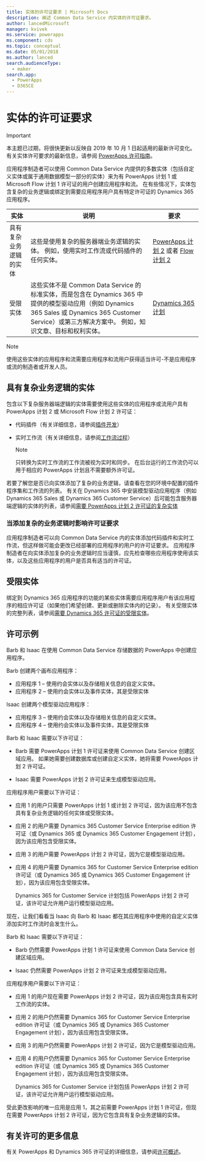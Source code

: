 ```yaml
---
title: 实体的许可证要求 | Microsoft Docs
description: 阐述 Common Data Service 内实体的许可证要求。
author: lancedMicrosoft
manager: kvivek
ms.service: powerapps
ms.component: cds
ms.topic: conceptual
ms.date: 05/01/2018
ms.author: lanced
search.audienceType:
  - maker
search.app:
  - PowerApps
  - D365CE
---
```


# <a name="license-requirements-for-entities"></a>实体的许可证要求

> [!IMPORTANT]
> 本主题已过期，将很快更新以反映自 2019 年 10 月 1 日起适用的最新许可变化。 有关实体许可要求的最新信息，请参阅 [PowerApps 许可指南](https://go.microsoft.com/fwlink/?linkid=2085130)。

应用程序制造者可以使用 Common Data Service 内提供的多数实体（包括自定义实体或属于通用数据模型一部分的实体）来为有 PowerApps 计划 1 或 Microsoft Flow 计划 1 许可证的用户创建应用程序和流。 在有些情况下，实体包含复杂的业务逻辑或绑定到需要应用程序用户具有特定许可证的 Dynamics 365 应用程序。 


|实体    |说明    |要求    |
|---------|---------|---------|
|具有复杂业务逻辑的实体   | 这些是使用复杂的服务器端业务逻辑的实体。 例如，使用实时工作流或代码插件的任何实体。       |  [PowerApps 计划 2](https://powerapps.microsoft.com/pricing/) 或者 [Flow 计划 2](https://flow.microsoft.com/pricing/)        |
|受限实体  |  这些实体不是 Common Data Service 的标准实体，而是包含在 Dynamics 365 中提供的模型驱动应用（例如 Dynamics 365 Sales 或 Dynamics 365 Customer Service）或第三方解决方案中。 例如，知识文章、目标和权利实体。     |  [Dynamics 365 计划](https://dynamics.microsoft.com/pricing/)      | 


> [!NOTE]
> 使用这些实体的应用程序和流需要应用程序和流用户获得适当许可-不是应用程序或流的制造者或开发人员。

## <a name="entities-with-complex-business-logic"></a>具有复杂业务逻辑的实体
包含以下复杂服务器端逻辑的实体需要使用这些实体的应用程序或流用户具有 PowerApps 计划 2 或 Microsoft Flow 计划 2 许可证：

* 代码插件（有关详细信息，请参阅[插件开发](/powerapps/developer/common-data-service/plug-ins)）
* 实时工作流（有关详细信息，请参阅[工作流过程](/flow/workflow-processes)）

    > [!NOTE]
    >  只转换为实时工作流的工作流被视为实时和同步。 在后台运行的工作流仍可以用于相应的 PowerApps 计划且不需要额外许可证。

若要了解您是否已向实体添加了复杂的业务逻辑，请查看在您的环境中配置的插件程序集和工作流的列表。 有关在 Dynamics 365 中安装模型驱动应用程序（例如 Dynamics 365 Sales 或 Dynamics 365 Customer Service）后可能包含服务器端逻辑的实体的列表，请参阅[需要 PowerApps 计划 2 许可证的复杂实体](data-platform-complex-entities.md)  

### <a name="impacting-license-requirements-when-adding-complex-business-logic"></a>当添加复杂的业务逻辑时影响许可证要求
应用程序制造者可以向 Common Data Service 内的实体添加代码插件和实时工作流，但这样做可能会更改已经部署的应用程序的用户的许可证要求。 应用程序制造者在向实体添加复杂的业务逻辑时应当谨慎，应先检查哪些应用程序使用该实体，以及这些应用程序的用户是否具有适当的许可证。

## <a name="restricted-entities"></a>受限实体
绑定到 Dynamics 365 应用程序的功能的某些实体需要应用程序用户有该应用程序的相应许可证（如果他们希望创建、更新或删除实体内的记录）。 有关受限实体的完整列表，请参阅[需要 Dynamics 365 许可证的受限实体](data-platform-restricted-entities.md)。

## <a name="licensing-examples"></a>许可示例
Barb 和 Isaac 在使用 Common Data Service 存储数据的 PowerApps 中创建应用程序。

Barb 创建两个画布应用程序：

* 应用程序 1 &ndash; 使用约会实体以及存储相关信息的自定义实体。
* 应用程序 2 &ndash; 使用约会实体以及事件实体，其是受限实体

Isaac 创建两个模型驱动应用程序：

* 应用程序 3 &ndash; 使用约会实体以及存储相关信息的自定义实体。
* 应用程序 4 &ndash; 使用约会实体以及事件实体，其是受限实体

Barb 和 Isaac 需要以下许可证：
* Barb 需要 PowerApps 计划 1 许可证来使用 Common Data Service 创建区域应用。 如果她需要创建数据库或创建自定义实体，她将需要 PowerApps 计划 2 许可证。

* Isaac 需要 PowerApps 计划 2 许可证来生成模型驱动应用。

应用程序用户需要以下许可证：
* 应用 1 的用户只需要 PowerApps 计划 1 或计划 2 许可证，因为该应用不包含具有复杂业务逻辑的任何实体或受限实体。

* 应用 2 的用户需要 Dynamics 365 Customer Service Enterprise edition 许可证（或 Dynamics 365 或 Dynamics 365 Customer Engagement 计划），因为该应用包含受限实体。

* 应用 3 的用户需要 PowerApps 计划 2 许可证，因为它是模型驱动应用。

* 应用 4 的用户需要 Dynamics 365 for Customer Service Enterprise edition 许可证（或 Dynamics 365 或 Dynamics 365 Customer Engagement 计划），因为该应用包含受限实体。

    Dynamics 365 for Customer Service 计划包括 PowerApps 计划 2 许可证，该许可证允许用户运行模型驱动应用。

现在，让我们看看当 Isaac 向 Barb 和 Isaac 都在其应用程序中使用的自定义实体添加实时工作流时会发生什么。

Barb 和 Isaac 需要以下许可证：
* Barb 仍然需要 PowerApps 计划 1 许可证来使用 Common Data Service 创建区域应用。

* Isaac 仍然需要 PowerApps 计划 2 许可证来生成模型驱动应用。

应用程序用户需要以下许可证：
* 应用 1 的用户现在需要 PowerApps 计划 2 许可证，因为该应用包含具有实时工作流的实体。

* 应用 2 的用户仍然需要 Dynamics 365 for Customer Service Enterprise edition 许可证（或 Dynamics 365 或 Dynamics 365 Customer Engagement 计划），因为该应用包含受限实体。 

* 应用 3 的用户仍然需要 PowerApps 计划 2 许可证，因为它是模型驱动应用。

* 应用 4 的用户仍然需要 Dynamics 365 for Customer Service Enterprise edition 许可证（或 Dynamics 365 或 Dynamics 365 Customer Engagement 计划），因为该应用包含受限实体。

    Dynamics 365 for Customer Service 计划包括 PowerApps 计划 2 许可证，该许可证允许用户运行模型驱动应用。

受此更改影响的唯一应用是应用 1，其之前需要 PowerApps 计划 1 许可证，但现在需要 PowerApps 计划 2 许可证，因为它包含具有复杂业务逻辑的实体。 

## <a name="more-about-licensing"></a>有关许可的更多信息
有关 PowerApps 和 Dynamics 365 许可证的详细信息，请参阅[许可概述](../../administrator/pricing-billing-skus.md)。

